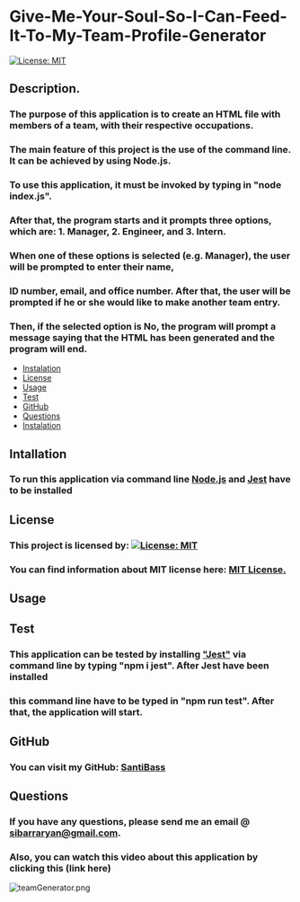 # Give-Me-Your-Soul-So-I-Can-Feed-It-To-My-Team-Profile-Generator



[![License: MIT](https://img.shields.io/badge/License-MIT-yellow.svg)](https://opensource.org/licenses/MIT)

## Description.
### The purpose of this application is to create an HTML file with members of a team, with their respective occupations. 
### The main feature of this project is the use of the command line. It can be achieved by using Node.js.  
### To use this application, it must be invoked by typing in "node index.js". 
### After that, the program starts and it prompts three options, which are: 1. Manager, 2. Engineer, and 3. Intern. 
### When one of these options is selected (e.g. Manager), the user will be prompted to enter their name, 
### ID number, email, and office number. After that, the user will be prompted if he or she would like to make another team entry.
### Then, if the selected option is No, the program will prompt a message saying that the HTML has been generated and the program will end. 




* [Instalation](#instalation)
* [License](#license)
* [Usage](#usage)
* [Test](#test)
* [GitHub](#github)
* [Questions](#instalation)
* [Instalation](#instalation)

## Intallation
### To run this application via command line [Node.js](https://docs.npmjs.com/downloading-and-installing-node-js-and-npm) and [Jest](https://jestjs.io/docs/getting-started) have to be installed 
## License
### This project is licensed by:  [![License: MIT](https://img.shields.io/badge/License-MIT-yellow.svg)](https://opensource.org/licenses/MIT)

### You can find information about MIT license here: [MIT License.](https://choosealicense.com/licenses/mit/)



## Usage


## Test

### This application can be tested by installing ["Jest"](https://jestjs.io/docs/getting-started) via command line by typing "npm i jest". After Jest have been installed




### this command line have to be typed in "npm run test". After that, the application will start.


## GitHub

### You can visit my GitHub: [SantiBass](https://github.com/SantiBass)

## Questions



### If you have any questions, please send me an email @ sibarraryan@gmail.com. 
### Also, you can watch this video about this application by clicking this (link here)


![ teamGenerator.png]()